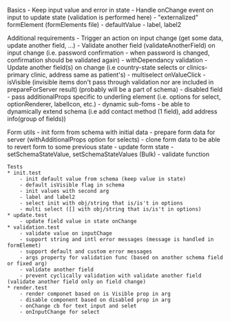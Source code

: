 Basics
	- Keep input value and error in state
	- Handle onChange event on input to update state (validation is performed here)
	- "externalized" formElement (formElements file)
	- defaultValue
	- label, label2

Additional requirements
	- Trigger an action on input change (get some data, update another field, …)
	- Validate another field (validateAnotherField) on input change
	  (i.e. password confirmation - when password is changed, confirmation should be validated again)
	- withDependancy validation
	- Update another field(s) on change (i.e country-state selects or clinics-primary clinic, address same as patient's)
	- multiselect onValueClick
	- isVisible (invisible items don't pass through validation nor are included in prepareForServer result) (probably will be a part of schema)
	- disabled field
	- pass additionalProps specific to underling element (i.e. options for select, optionRenderer, labelIcon, etc.)
	- dynamic sub-foms - be able to dynamically extend schema (i.e add contact method (1 field), add address info(group of fields))

Form utils
	- init form from schema with initial data
	- prepare form data for server (withAdditionalProps option for selects)
	- clone form data to be able to revert form to some previous state
	- update form state - setSchemaStateValue, setSchemaStateValues (Bulk)
	- validate function


	Tests
	* init.test
		- init default value from schema (keep value in state)
		- default isVisible flag in schema
		- init values with second arg
		- label and label2
		- select init with obj/string that is/is't in options
		- multi select ([] with obj/string that is/is't in options)
	* update.test
		- update field value in state onChange
	* validation.test
		- validate value on inputChage
		- support string and intl error messages (message is handled in formElemet)
		- support default and custom error messages
		- args property for validation func (based on another schema field or fixed arg)
		- validate another field 
		- prevent cyclically validation with validate another field (validate another field only on field change)
	* render.test
		- render componet based on is Visible prop in arg
		- disable component based on disabled prop in arg
		- onChange cb for text input and selet
		- onInputChange for select
